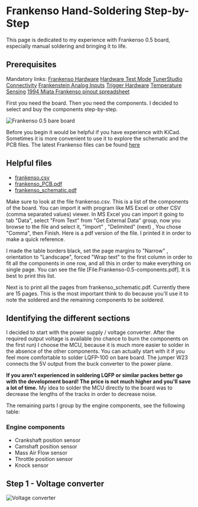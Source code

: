 # Frankenso Hand-Soldering Step-by-Step

This page is dedicated to my experience with Frankenso 0.5 board, especially manual soldering and bringing it to life.

## Prerequisites

Mandatory links:
[Frankenso Hardware](Hardware-Frankenso)
[Hardware Test Mode](Hardware-Test-Mode)
[TunerStudio Connectivity](Tunerstudio-Connectivity)
[Frankenstein Analog Inputs](Hardware-Frankenstein#step-3-analog-inputs)
[Trigger Hardware](Trigger-Hardware)
[Temperature Sensing](Temperature-Sensing)
[1994 Miata Frankenso pinout spreadsheet](https://docs.google.com/spreadsheets/d/1LTvS7I-128Hft9uXHG1JrBxetVjGJDSBkySgVDQ6MGk/edit#gid=0)

First you need the board. Then you need the components. I decided to select and buy the components step-by-step.

![Frankenso 0.5 bare board](Hardware/Frankenso/Frankenso-0.5-naked.jpg)

Before you begin it would be helpful if you have experience with KiCad. Sometimes it is more convenient to use it to explore the schematic and the PCB files.
The latest Frankenso files can be found [here](https://github.com/rusefi/rusefi/tree/master/hardware/frankenso)

## Helpful files

* [frankenso.csv](https://github.com/rusefi/rusefi/blob/master/hardware/frankenso/frankenso.csv)
* [frankenso_PCB.pdf](https://github.com/rusefi/rusefi/blob/master/hardware/frankenso/frankenso_PCB.pdf)
* [frankenso_schematic.pdf](https://github.com/rusefi/rusefi/blob/master/hardware/frankenso/frankenso_schematic.pdf)

Make sure to look at the file frankenso.csv. This is a list of the components of the board. You can import it with program like MS Excel or other CSV (comma separated values) viewer.
In MS Excel you can import it going to tab "Data", select "From Text" from "Get External Data" group, now you browse to the file and select it, "Import" , "Delimited" (next) , You chose "Comma", then Finish. Here is a pdf version of the file. I printed it in order to make  a quick reference.

I made the table borders black, set the page margins to "Narrow" , orientation to "Landscape", forced "Wrap text" to the first column in order to fit all the components in one row, and all this in order to make everything on single page. You can see the file [File:Frankenso-0.5-components.pdf]. It is best to print this list.

Next is to print all the pages from frankenso_schematic.pdf. Currently there are 15 pages. This is the most important think to do because you'll use it to note the soldered and the remaining components to be soldered.

## Identifying the different sections

I decided to start with the power supply / voltage converter. After the required output voltage is available (no chance to burn the components on the first run) I choose the MCU, because it is much more easier to solder in the absence of the other components. You can actually start with it if you feel more comfortable to solder LQFP-100 on bare board. The jumper W23 connects the 5V output from the buck converter to the power plane.

**If you aren't experienced in soldering LQFP or similar packes better go with the development board! The price is not much higher and you'll save a lot of time.** My idea to solder the MCU directly to the board was to decrease the lengths of the tracks in order to decrease noise.

The remaining parts I group by the engine components, see the following table:

### Engine components

* Crankshaft position sensor
* Camshaft position sensor
* Mass Air Flow sensor
* Throttle position sensor
* Knock sensor

## Step 1 - Voltage converter

![Voltage converter](Hardware/Frankenso/Frankenso-0.5-power.jpg)
